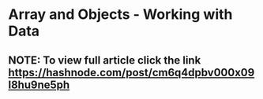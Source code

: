 # Array and Objects - Working with Data
## NOTE: To view full article click the link https://hashnode.com/post/cm6q4dpbv000x09l8hu9ne5ph
